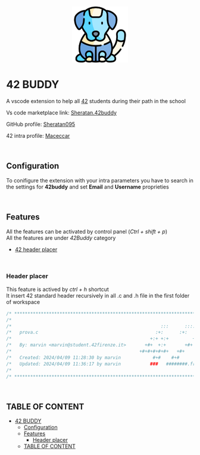 <p align="center">
  <img src="./Imgs/robot-dog.png"  width="150" height="150"/>
</p>

# 42 BUDDY

A vscode extension to help all [42](https://42.fr/) students during their path in the school

Vs code marketplace link: [Sheratan.42buddy](https://marketplace.visualstudio.com/items?itemName=Sheratan.42buddy)

GitHub profile: [Sheratan095](https://github.com/Sheratan095)

42 intra profile: [Maceccar](https://profile.intra.42.fr/users/maceccar)

<br>

## Configuration

To conifigure the extension with your intra parameters you have to search in the settings for **42buddy** and set **Email** and **Username** proprieties

<br>

## Features

All the features can be activated by control panel (_Ctrl + shift + p_)\
All the features are under _42Buddy_ category


- [42 header placer](#usage)

<br>

### Header placer

This feature is actived by _ctrl + h_ shortcut\
It insert 42 standard header recursively in all .c and .h file in the first folder of workspace


``` C
/* ************************************************************************** */
/*                                                                            */
/*                                                        :::      ::::::::   */
/*   prova.c                                            :+:      :+:    :+:   */
/*                                                    +:+ +:+         +:+     */
/*   By: marvin <marvin@student.42firenze.it>       +#+  +:+       +#+        */
/*                                                +#+#+#+#+#+   +#+           */
/*   Created: 2024/04/09 11:28:30 by marvin            #+#    #+#             */
/*   Updated: 2024/04/09 11:36:17 by marvin           ###   ########.fr       */
/*                                                                            */
/* ************************************************************************** */
```

<br>

## TABLE OF CONTENT

- [42 BUDDY](#42-buddy)
  - [Configuration](#configuration)
  - [Features](#features)
    - [Header placer](#header-placer)
  - [TABLE OF CONTENT](#table-of-content)
